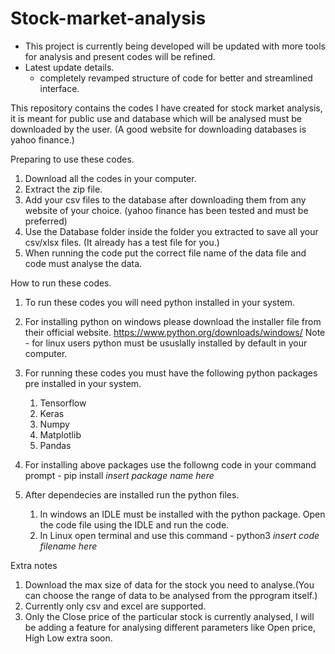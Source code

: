 # Stock-market-analysis

- This project is currently being developed will be updated with more tools for analysis and present codes will be refined.
- Latest update details.
	- completely revamped structure of code for better and streamlined interface.

This repository contains the  codes I have created for stock market analysis, it is meant for public use and database which will be analysed must be downloaded by the user.
(A good website for downloading databases is yahoo finance.)

Preparing to use these codes.
1) Download all the codes in your computer.
2) Extract the zip file.
3) Add your csv files to the database after downloading them from any website of your choice. (yahoo finance has been tested and must be preferred)
4) Use the Database folder inside the folder you extracted to save all your csv/xlsx files. (It already has a test file for you.)
5) When running the code put the correct file name of the data file and code must analyse the data.

How to run these codes.
1) To run these codes you will need python installed in your system.
2) For installing python on windows please download the installer file from their official website. https://www.python.org/downloads/windows/
Note - for linux users python must be ususlally installed by default in your computer.
3) For running these codes you must have the following python packages pre installed in your system.
	1) Tensorflow
	2) Keras
	3) Numpy
	4) Matplotlib
	5) Pandas

4) For installing above packages use the followng code in your command prompt - pip install *insert package name here*

5) After dependecies are installed run the python files.
	1) In windows an IDLE must be installed with the python package. Open the code file using the IDLE and run the code.
	2) In Linux open terminal and use this command - python3 *insert code filename here*

Extra notes
1) Download the max size of data for the stock you need to analyse.(You can choose the range of data to be analysed from the pprogram itself.)
2) Currently only csv and excel are supported.
3) Only the Close price of the particular stock is currently analysed, I will be adding a feature for analysing different parameters like Open price, High Low extra soon.
